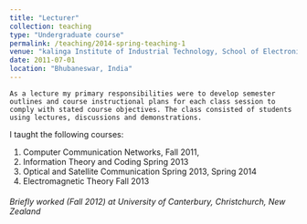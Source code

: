 ```yaml
---
title: "Lecturer"
collection: teaching
type: "Undergraduate course"
permalink: /teaching/2014-spring-teaching-1
venue: "kalinga Institute of Industrial Technology, School of Electronics Engineering"
date: 2011-07-01
location: "Bhubaneswar, India"
---
```

	As a lecture my primary responsibilities were to develop semester outlines and course instructional plans for each class session to comply with stated course objectives. The class consisted of students using lectures, discussions and demonstrations.
  I taught the following courses:
  1. Computer Communication Networks, Fall 2011,  
  2.  Information Theory and Coding Spring 2013
  3. Optical and Satellite Communication Spring 2013, Spring 2014
  4. Electromagnetic Theory Fall 2013

  ###### Briefly worked  (Fall 2012) at University of Canterbury, Christchurch, New Zealand ######
